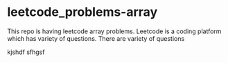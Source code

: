 # leetcode_problems-array
This repo is having leetcode array problems.
Leetcode is a coding platform which has variety of questions.
There are variety of questions

kjshdf 
sfhgsf
